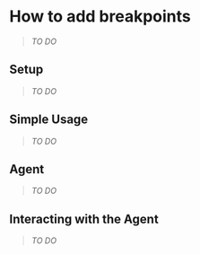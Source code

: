 # How to add breakpoints

> _TO DO_

## Setup

> _TO DO_

## Simple Usage

> _TO DO_

## Agent

> _TO DO_


## Interacting with the Agent

> _TO DO_